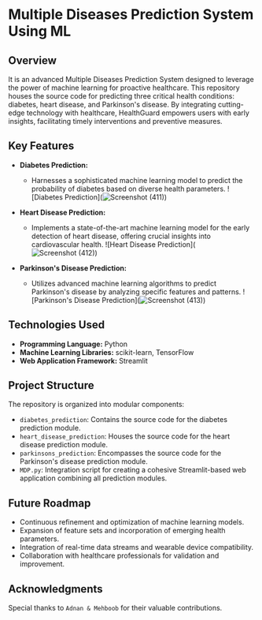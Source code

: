 # Multiple Diseases Prediction System Using ML


## Overview

It is an advanced Multiple Diseases Prediction System designed to leverage the power of machine learning for proactive healthcare. This repository houses the source code for predicting three critical health conditions: diabetes, heart disease, and Parkinson's disease. By integrating cutting-edge technology with healthcare, HealthGuard empowers users with early insights, facilitating timely interventions and preventive measures.

## Key Features

- **Diabetes Prediction:**
  - Harnesses a sophisticated machine learning model to predict the probability of diabetes based on diverse health parameters.
  ![Diabetes Prediction](![Screenshot (411)](https://github.com/mohammmed-azeez/Travel-and-Tourism-Management-System/assets/85385770/331aada8-ec15-422b-bdf0-95d6b51a2f28))

- **Heart Disease Prediction:**
  - Implements a state-of-the-art machine learning model for the early detection of heart disease, offering crucial insights into cardiovascular health.
  ![Heart Disease Prediction](![Screenshot (412)](https://github.com/mohammmed-azeez/Travel-and-Tourism-Management-System/assets/85385770/8664c04a-0323-49fd-9808-2b958392b891))

- **Parkinson's Disease Prediction:**
  - Utilizes advanced machine learning algorithms to predict Parkinson's disease by analyzing specific features and patterns.
  ![Parkinson's Disease Prediction](![Screenshot (413)](https://github.com/mohammmed-azeez/Travel-and-Tourism-Management-System/assets/85385770/b9ede6a8-6458-4c42-b2cc-2427cbc4d2ed))

## Technologies Used

- **Programming Language:** Python
- **Machine Learning Libraries:** scikit-learn, TensorFlow
- **Web Application Framework:** Streamlit

## Project Structure

The repository is organized into modular components:

- `diabetes_prediction`: Contains the source code for the diabetes prediction module.
- `heart_disease_prediction`: Houses the source code for the heart disease prediction module.
- `parkinsons_prediction`: Encompasses the source code for the Parkinson's disease prediction module.
- `MDP.py`: Integration script for creating a cohesive Streamlit-based web application combining all prediction modules.

## Future Roadmap

- Continuous refinement and optimization of machine learning models.
- Expansion of feature sets and incorporation of emerging health parameters.
- Integration of real-time data streams and wearable device compatibility.
- Collaboration with healthcare professionals for validation and improvement.

## Acknowledgments

Special thanks to `Adnan & Mehboob` for their valuable contributions.

  

